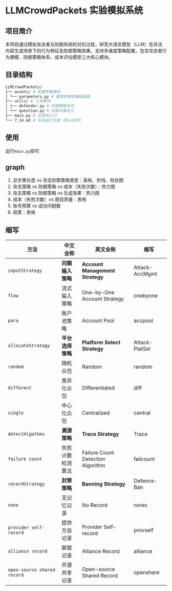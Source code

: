 # LLMCrowdPackets 实验模拟系统

## 项目简介

本项目通过模拟攻击者与防御系统的对抗过程，研究大语言模型（LLM）在非法内容生成场景下的行为特征及防御策略效果。支持多维度策略配置，包含攻击者行为建模、防御策略体系、成本评估模型三大核心模块。

## 目录结构

```bash
LLMCrowdPackets/ 
├── assets/ # 配置参数模块 
│ └── parameters.py # 模型参数及辅助函数 
├── utils/ # 工具模块 
│ ├── defender.py # 防御策略实现 
│ └── question.py # 问题对象定义 
├── main.py # 主程序入口 
└── 7.14.md # 实验设计文档（核心规范）
```

## 使用

运行``main.py``即可

## graph

1. 总步骤长度 vs 攻击防御策略类型：表格、折线、柱状图
2. 攻击策略 vs 防御策略 vs 成本（失败次数）：热力图
3. 攻击策略 vs 防御策略 vs 生成效果：热力图
4. 成本（失败次数）vs 题目质量：表格
5. 账号预算 vs 成功问题数
6. 政策：表格

## 缩写

| **方法**                      | **中文全称** | **英文全称**                      | **缩写** |
| --------------------------- | -------- | --------------------------------- | ------ |
| `inputStrategy`             | **问题输入策略**   | **Account Management Strategy** |Attack-AccMgmt     |
| `flow`                      | 流式输入策略       | One-by-One Account Strategy         | onebyone    |
| `para`                      | 账户池策略       | Account Pool           | accpool    |
| `allocateStrategy`          | **平台选择策略**     | **Platform Select Strategy**  | Attack-PlatSel    |
| `random`                    | 随机众包   | Random        | random     |
| `different`                 | 差异化众包   | Differentiated | diff     |
| `single`                    | 中心化众包   | Centralized        | central     |
| `detectAlgothms`            | **溯源策略**     | **Trace Strategy**             | Trace     |
| `failure count`             | 失败计数检测算法 | Failure Count Detection Algorithm | failcount   |
| `recordStrategy`            | **封禁策略**     | **Banning Strategy**         | Defence-Ban     |
| `none`                      | 无记忆记录    | No Record                         | norec     |
| `provider self-record`      | 提供方自记录   | Provider Self-record              | provself    |
| `alliance record`           | 联盟记录     | Alliance Record                   | alliance     |
| `open-source shared record` | 开源共享记录   | Open-source Shared Record         | openshare   |
